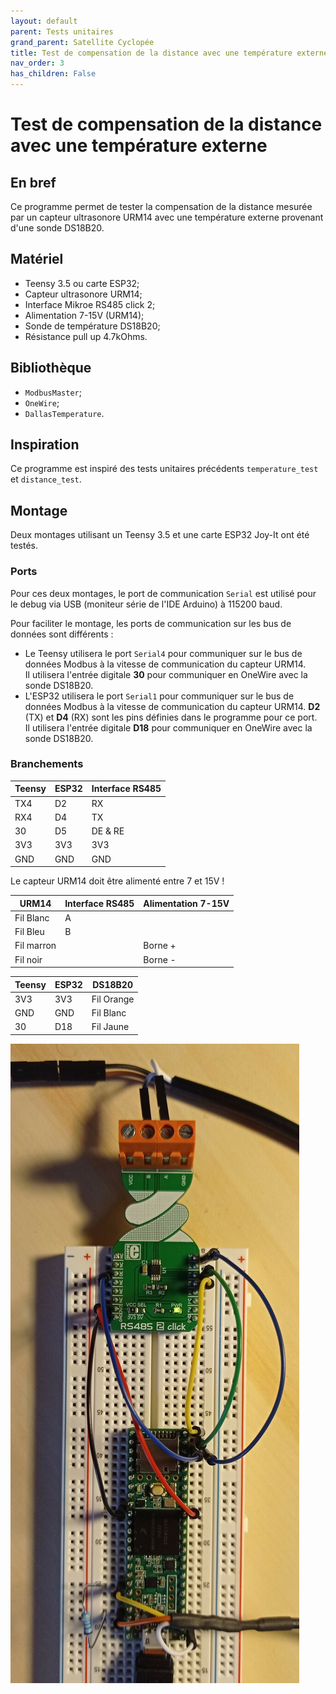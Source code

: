 ```yaml
---
layout: default
parent: Tests unitaires
grand_parent: Satellite Cyclopée
title: Test de compensation de la distance avec une température externe
nav_order: 3
has_children: False
---
```


Test de compensation de la distance avec une température externe
================================================================

## En bref
Ce programme permet de tester la compensation de la distance mesurée par un capteur ultrasonore URM14 avec une température externe provenant d'une sonde DS18B20.

## Matériel
- Teensy 3.5 ou carte ESP32;
- Capteur ultrasonore URM14;
- Interface Mikroe RS485 click 2;
- Alimentation 7-15V (URM14);
- Sonde de température DS18B20;
- Résistance pull up 4.7kOhms.

## Bibliothèque
- `ModbusMaster`;
- `OneWire`;
- `DallasTemperature`.

## Inspiration
Ce programme est inspiré des tests unitaires précédents `temperature_test` et `distance_test`.

## Montage
Deux montages utilisant un Teensy 3.5 et une carte ESP32 Joy-It ont été testés.

### Ports
Pour ces deux montages, le port de communication `Serial` est utilisé pour le debug via USB (moniteur série de l'IDE Arduino) à 115200 baud. 

Pour faciliter le montage, les ports de communication sur les bus de données sont différents :

- Le Teensy utilisera le port `Serial4` pour communiquer sur le bus de données Modbus à la vitesse de communication du capteur URM14.<br>Il utilisera l'entrée digitale **30** pour communiquer en OneWire avec la sonde DS18B20.
- L'ESP32 utilisera le port `Serial1` pour communiquer sur le bus de données Modbus à la vitesse de communication du capteur URM14. **D2** (TX) et **D4** (RX) sont les pins définies dans le programme pour ce port.<br>Il utilisera l'entrée digitale **D18** pour communiquer en OneWire avec la sonde DS18B20.

### Branchements

|Teensy|ESP32|Interface RS485|
|------|-----|---------------|
|TX4|D2|RX|
|RX4|D4|TX|
|30|D5|DE & RE|
|3V3|3V3|3V3|
|GND|GND|GND|

Le capteur URM14 doit être alimenté entre 7 et 15V !

|URM14|Interface RS485|Alimentation 7-15V|
|---------------|-----|------------------|
|Fil Blanc|A||
|Fil Bleu|B|
|Fil marron||Borne +|
|Fil noir||Borne -|

|Teensy|ESP32|DS18B20|
|------|-----|-------|
|3V3|3V3|Fil Orange|
|GND|GND|Fil Blanc|
|30|D18|Fil Jaune|


![Montage](../assets/set_up_img/ext_temp_comp_dist.jpg)

